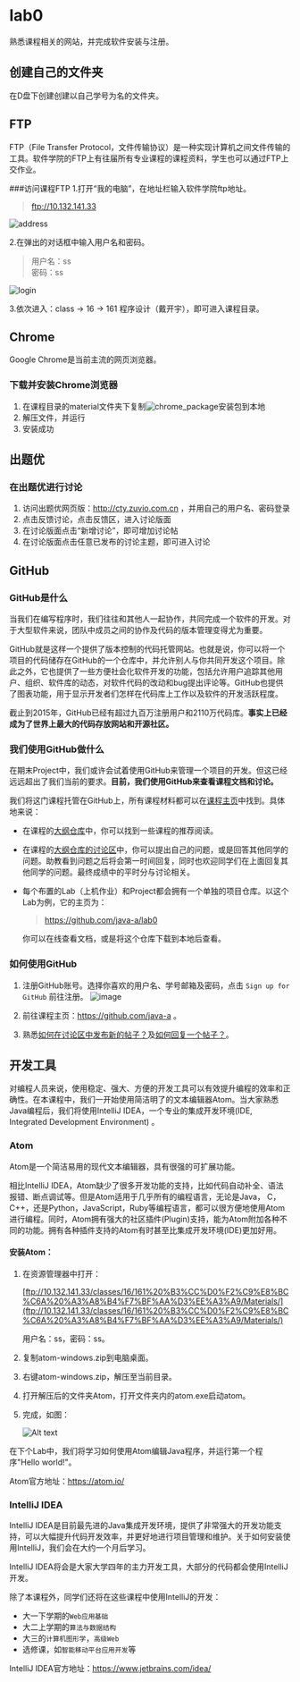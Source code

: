 # lab0
熟悉课程相关的网站，并完成软件安装与注册。


## 创建自己的文件夹
在D盘下创建创建以自己学号为名的文件夹。

## FTP  
FTP（File Transfer Protocol，文件传输协议）是一种实现计算机之间文件传输的工具。软件学院的FTP上有往届所有专业课程的课程资料，学生也可以通过FTP上交作业。

###访问课程FTP
1.打开“我的电脑”，在地址栏输入软件学院ftp地址。

> ftp://10.132.141.33

![address](https://cloud.githubusercontent.com/assets/9759891/18254814/4f15a89a-73d4-11e6-8b12-757da48e1f6c.png)

2.在弹出的对话框中输入用户名和密码。

>用户名：ss  
>密码：ss

![login](https://cloud.githubusercontent.com/assets/9759891/18254756/b3930f0c-73d3-11e6-8ef0-aa95857e54ec.png)

3.依次进入：class -> 16 -> 161 程序设计（戴开宇），即可进入课程目录。

## Chrome  
Google Chrome是当前主流的网页浏览器。

### 下载并安装Chrome浏览器
1. 在课程目录的material文件夹下复制![chrome_package](https://cloud.githubusercontent.com/assets/9759891/18254827/75e3206a-73d4-11e6-859c-5d90e1b539ff.png)安装包到本地
2. 解压文件，并运行
3. 安装成功

## 出题优

### 在出题优进行讨论  
1. 访问出题优网页版：http://cty.zuvio.com.cn ，并用自己的用户名、密码登录
2. 点击反馈讨论，点击反馈区，进入讨论版面
3. 在讨论版面点击“新增讨论”，即可增加讨论帖
4. 在讨论版面点击任意已发布的讨论主题，即可进入讨论

## GitHub

### GitHub是什么

当我们在编写程序时，我们往往和其他人一起协作，共同完成一个软件的开发。对于大型软件来说，团队中成员之间的协作及代码的版本管理变得尤为重要。

GitHub就是这样一个提供了版本控制的代码托管网站。也就是说，你可以将一个项目的代码储存在GitHub的一个仓库中，并允许别人与你共同开发这个项目。除此之外，它也提供了一些方便社会化软件开发的功能，包括允许用户追踪其他用户、组织、软件库的动态，对软件代码的改动和bug提出评论等。GitHub也提供了图表功能，用于显示开发者们怎样在代码库上工作以及软件的开发活跃程度。

截止到2015年，GitHub已经有超过九百万注册用户和2110万代码库。**事实上已经成为了世界上最大的代码存放网站和开源社区。**

### 我们使用GitHub做什么

在期末Project中，我们或许会试着使用GitHub来管理一个项目的开发。但这已经远远超出了我们当前的要求。**目前，我们使用GitHub来查看课程文档和讨论。**

我们将这门课程托管在GitHub上，所有课程材料都可以在[课程主页](https://github.com/orgs/java-a)中找到。具体地来说：

- 在课程的[大纲仓库](https://github.com/java-a/syllabus)中，你可以找到一些课程的推荐阅读。

- 在课程的[大纲仓库的讨论区](https://github.com/java-a/syllabus/issues)中，你可以提出自己的问题，或是回答其他同学的问题。助教看到问题之后将会第一时间回复，同时也欢迎同学们在上面回复其他同学的问题。最终成绩中的平时分与讨论相关。

- 每个布置的Lab（上机作业）和Project都会拥有一个单独的项目仓库。以这个Lab为例，它的主页为：

  > https://github.com/java-a/lab0

  你可以在线查看文档，或是将这个仓库下载到本地后查看。

### 如何使用GitHub

1. 注册GitHub账号。选择你喜欢的用户名、学号邮箱及密码，点击 `Sign up for GitHub` 前往注册。
   ![image](https://cloud.githubusercontent.com/assets/7262715/18254555/665afc4c-73d1-11e6-8db0-be555d8e75e2.png)

2. 前往课程主页：https://github.com/java-a 。


1. 熟悉[如何在讨论区中发布新的帖子？](https://github.com/java-a/syllabus/issues/1)及[如何回复一个帖子？](https://github.com/java-a/syllabus/issues/2)。



## 开发工具

对编程人员来说，使用稳定、强大、方便的开发工具可以有效提升编程的效率和正确性。在本课程中，我们一开始使用简洁明了的文本编辑器Atom。当大家熟悉Java编程后，我们将使用IntelliJ IDEA，一个专业的集成开发环境(IDE, Integrated Development Environment) 。

### Atom

Atom是一个简洁易用的现代文本编辑器，具有很强的可扩展功能。

相比IntelliJ IDEA，Atom缺少了很多开发功能的支持，比如代码自动补全、语法报错、断点调试等。但是Atom适用于几乎所有的编程语言，无论是Java， C，C++，还是Python，JavaScript，Ruby等编程语言，都可以很方便地使用Atom进行编程。同时，Atom拥有强大的社区插件(Plugin)支持，能为Atom附加各种不同的功能。拥有各种插件支持的Atom有时甚至比集成开发环境(IDE)更加好用。

#### 安装Atom：

1. 在资源管理器中打开：

   [ftp://10.132.141.33/classes/16/161%20%B3%CC%D0%F2%C9%E8%BC%C6A%20%A3%A8%B4%F7%BF%AA%D3%EE%A3%A9/Materials/](ftp://10.132.141.33/classes/16/161%20%B3%CC%D0%F2%C9%E8%BC%C6A%20%A3%A8%B4%F7%BF%AA%D3%EE%A3%A9/Materials/)

   用户名：ss，密码：ss。

2. 复制atom-windows.zip到电脑桌面。

3. 右键atom-windows.zip，解压至当前目录。

4. 打开解压后的文件夹Atom，打开文件夹内的atom.exe启动atom。

5. 完成，如图：

   ![Alt text](https://cloud.githubusercontent.com/assets/6532225/18254055/7a525a74-73cc-11e6-92ff-9162da69ff38.png)



在下个Lab中，我们将学习如何使用Atom编辑Java程序，并运行第一个程序"Hello world!"。

Atom官方地址：https://atom.io/

### IntelliJ IDEA

IntelliJ IDEA是目前最先进的Java集成开发环境，提供了非常强大的开发功能支持，可以大幅提升代码开发效率，并更好地进行项目管理和维护。关于如何安装使用IntelliJ，我们会在大约一个月后学习。

IntelliJ IDEA将会是大家大学四年的主力开发工具，大部分的代码都会使用IntelliJ开发。

除了本课程外，同学们还将在这些课程中使用IntelliJ的开发：

- 大一下学期的`Web应用基础`
- 大二上学期的`算法与数据结构`
- 大三的`计算机图形学`，`高级Web`
- 选修课，如`智能移动平台应用开发`等

IntelliJ IDEA官方地址：https://www.jetbrains.com/idea/

